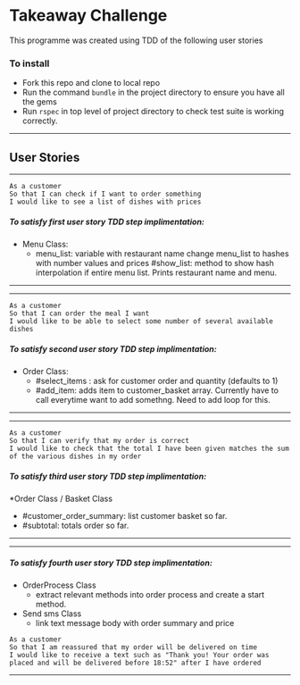 # Takeaway Challenge

This programme was created using TDD of the following user stories

### To install
* Fork this repo and clone to local repo
* Run the command `bundle` in the project directory to ensure you have all the gems
* Run `rspec` in top level of project directory to check test suite is working correctly.

----
## User Stories
----
```
As a customer
So that I can check if I want to order something
I would like to see a list of dishes with prices
```
##### To satisfy first user story TDD step implimentation:

* Menu Class:
  * menu_list: variable with restaurant name change menu_list to hashes with number values and prices
#show_list: method to show hash interpolation if entire menu list. Prints restaurant name and menu.
------
------
```
As a customer
So that I can order the meal I want
I would like to be able to select some number of several available dishes
```
##### To satisfy second user story TDD step implimentation:

* Order Class:
  * #select_items : ask for customer order and quantity (defaults to 1)
  * #add_item: adds item to customer_basket array. Currently have to call everytime want to add somethng. Need to add loop for this. 
------
------
```
As a customer
So that I can verify that my order is correct
I would like to check that the total I have been given matches the sum of the various dishes in my order
```
##### To satisfy third user story TDD step implimentation:

*Order Class / Basket Class
  * #customer_order_summary: list customer basket so far.
  * #subtotal: totals order so far.

------
------
##### To satisfy fourth user story TDD step implimentation:

* OrderProcess Class 
  - extract relevant methods into order process and create a start method.
* Send sms Class
  - link text message body with order summary and price

```
As a customer
So that I am reassured that my order will be delivered on time
I would like to receive a text such as "Thank you! Your order was placed and will be delivered before 18:52" after I have ordered
```
------
